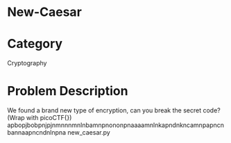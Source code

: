 # New-Caesar<br>
# Category<br>
Cryptography
# Problem Description<br>
We found a brand new type of encryption, can you break the secret code? (Wrap with picoCTF{}) apbopjbobpnjpjnmnnnmnlnbamnpnononpnaaaamnlnkapndnkncamnpapncnbannaapncndnlnpna new_caesar.py<br>

